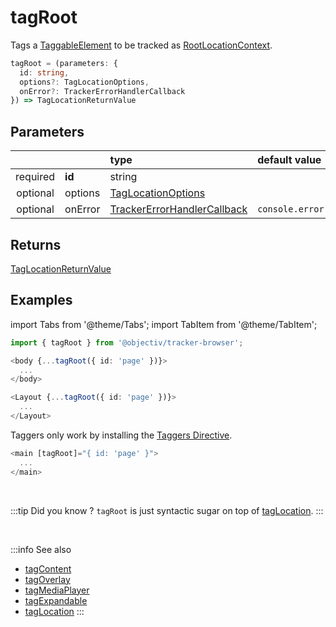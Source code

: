 # tagRoot

Tags a [TaggableElement](/tracking/api-reference/definitions/TaggableElement.md) to be tracked as [RootLocationContext](/taxonomy/reference/location-contexts/RootLocationContext.md).

```typescript
tagRoot = (parameters: {
  id: string,
  options?: TagLocationOptions,
  onError?: TrackerErrorHandlerCallback
}) => TagLocationReturnValue
```

## Parameters
|          |         | type                                                                                              | default value
| :-:      | :--     | :--                                                                                               | :--           
| required | **id**  | string                                                                                            |
| optional | options | [TagLocationOptions](/tracking/api-reference/definitions/TagLocationOptions.md)                   | 
| optional | onError | [TrackerErrorHandlerCallback](/tracking/api-reference/definitions/TrackerErrorHandlerCallback.md) | `console.error`

## Returns
[TagLocationReturnValue](/tracking/api-reference/definitions/TagLocationReturnValue.md)

## Examples

import Tabs from '@theme/Tabs';
import TabItem from '@theme/TabItem';

<Tabs>
  <TabItem value="react" label="React" default>

```typescript jsx
import { tagRoot } from '@objectiv/tracker-browser';
```

```typescript jsx
<body {...tagRoot({ id: 'page' })}>
  ...
</body>
```

```typescript jsx
<Layout {...tagRoot({ id: 'page' })}>
  ...
</Layout>
```

  </TabItem>
  <TabItem value="angular" label="Angular">

Taggers only work by installing the [Taggers Directive](/tracking/how-to-guides/angular/getting-started.md#optional---configure-taggers-directive).

```typescript jsx
<main [tagRoot]="{ id: 'page' }">
  ...
</main>
```

  </TabItem>
</Tabs>

<br />

:::tip Did you know ?
`tagRoot` is just syntactic sugar on top of [tagLocation](/tracking/api-reference/locationTaggers/tagLocation.md).
:::

<br />


:::info See also
- [tagContent](/tracking/api-reference/locationTaggers/tagContent.md)
- [tagOverlay](/tracking/api-reference/locationTaggers/tagOverlay.md)
- [tagMediaPlayer](/tracking/api-reference/locationTaggers/tagMediaPlayer.md)
- [tagExpandable](/tracking/api-reference/locationTaggers/tagExpandable.md)
- [tagLocation](/tracking/api-reference/locationTaggers/tagLocation.md)
:::
